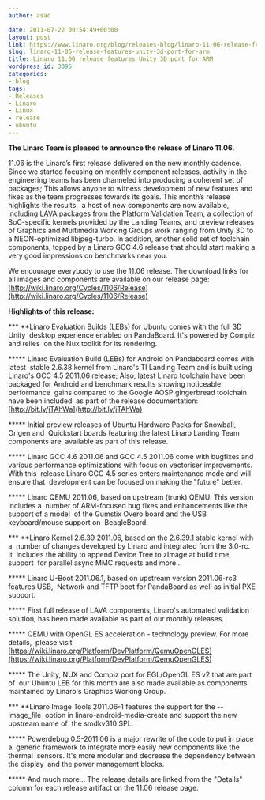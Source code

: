 ```yaml
---
author: asac

date: 2011-07-22 00:54:49+00:00
layout: post
link: https://www.linaro.org/blog/releases-blog/linaro-11-06-release-features-unity-3d-port-for-arm/
slug: linaro-11-06-release-features-unity-3d-port-for-arm
title: Linaro 11.06 release features Unity 3D port for ARM
wordpress_id: 3395
categories:
- blog
tags:
- Releases
- Linaro
- Linux
- release
- ubuntu
---
```


**The Linaro Team is pleased to announce the release of Linaro 11.06.**

11.06 is the Linaro’s first release delivered on the new monthly cadence. Since we started focusing on monthly component releases, activity in the engineering teams has been channeled into producing a coherent set of packages; This allows anyone to witness development of new features and fixes as the team progresses towards its goals. This month’s release highlights the results:  a host of new components are now available, including LAVA packages from the Platform Validation Team, a collection of SoC-specific kernels provided by the Landing Teams, and preview releases of Graphics and Multimedia Working Groups work ranging from Unity 3D to a NEON-optimized libjpeg-turbo. In addition, another solid set of toolchain components, topped by a Linaro GCC 4.6 release that should start making a very good impressions on benchmarks near you.

We encourage everybody to use the 11.06 release. The download links for all images and components are available on our release page:
[](http://wiki.linaro.org/Cycles/1106/Release)[http://wiki.linaro.org/Cycles/1106/Release](http://wiki.linaro.org/Cycles/1106/Release)

**Highlights of this release:**

*** **Linaro Evaluation Builds (LEBs) for Ubuntu comes with the full 3D Unity  desktop experience enabled on PandaBoard. It's powered by Compiz and relies  on the Nux toolkit for its rendering.

***** Linaro Evaluation Build (LEBs) for Android on Pandaboard comes with latest  stable 2.6.38 kernel from Linaro's TI Landing Team and is built using  Linaro's GCC 4.5 2011.06 release; Also, latest Linaro toolchain have been  packaged for Android and benchmark results showing noticeable performance  gains compared to the Google AOSP gingerbread toolchain have been included  as part of the release documentation: [](http://bit.ly/jTAhWa)[http://bit.ly/jTAhWa](http://bit.ly/jTAhWa)

***** Initial preview releases of Ubuntu Hardware Packs for Snowball, Origen and  Quickstart boards featuring the latest Linaro Landing Team components are  available as part of this release.

***** Linaro GCC 4.6 2011.06 and GCC 4.5 2011.06 come with bugfixes and  various performance optimizations with focus on vectoriser improvements. With this  release Linaro GCC 4.5 series enters maintenance mode and will ensure that  development can be focused on making the "future" better.

***** Linaro QEMU 2011.06, based on upstream (trunk) QEMU. This version includes a  number of ARM-focused bug fixes and enhancements like the support of a model  of the Gumstix Overo board and the USB keyboard/mouse support on  BeagleBoard.

*** **Linaro Kernel 2.6.39 2011.06, based on the 2.6.39.1 stable kernel with a  number of changes developed by Linaro and integrated from the 3.0-rc. It  includes the ability to append Device Tree to zImage at build time, support  for parallel async MMC requests and more...

***** Linaro U-Boot 2011.06.1, based on upstream version 2011.06-rc3 features USB,  Network and TFTP boot for PandaBoard as well as initial PXE support.

***** First full release of LAVA components, Linaro's automated validation  solution, has been made available as part of our monthly releases.

***** QEMU with OpenGL ES acceleration - technology preview. For more details,  please visit [](https://wiki.linaro.org/Platform/DevPlatform/QemuOpenGLES)[https://wiki.linaro.org/Platform/DevPlatform/QemuOpenGLES](https://wiki.linaro.org/Platform/DevPlatform/QemuOpenGLES)

***** The Unity, NUX and Compiz port for EGL/OpenGL ES v2 that are part of  our Ubuntu LEB for this month are also made available as components  maintained by Linaro's Graphics Working Group.

*** **Linaro Image Tools 2011.06-1 features the support for the --image_file  option in linaro-android-media-create and support the new upstream name of  the smdkv310 SPL.

***** Powerdebug 0.5-2011.06 is a major rewrite of the code to put in place a  generic framework to integrate more easily new components like the thermal  sensors. It's more modular and decrease the dependency between the display  and the power management blocks.

***** And much more... The release details are linked from the "Details" column for each release artifact on the 11.06 release page.
